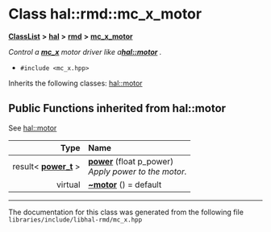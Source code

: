 

# Class hal::rmd::mc\_x\_motor



[**ClassList**](annotated.md) **>** [**hal**](namespacehal.md) **>** [**rmd**](namespacehal_1_1rmd.md) **>** [**mc\_x\_motor**](classhal_1_1rmd_1_1mc__x__motor.md)



_Control a_ [_**mc\_x**_](classhal_1_1rmd_1_1mc__x.md) _motor driver like a_[_**hal::motor**_](classhal_1_1motor.md) _._

* `#include <mc_x.hpp>`



Inherits the following classes: [hal::motor](classhal_1_1motor.md)
























































## Public Functions inherited from hal::motor

See [hal::motor](classhal_1_1motor.md)

| Type | Name |
| ---: | :--- |
|  result&lt; [**power\_t**](structhal_1_1motor_1_1power__t.md) &gt; | [**power**](#function-power) (float p\_power) <br>_Apply power to the motor._  |
| virtual  | [**~motor**](#function-motor) () = default<br> |























































------------------------------
The documentation for this class was generated from the following file `libraries/include/libhal-rmd/mc_x.hpp`

